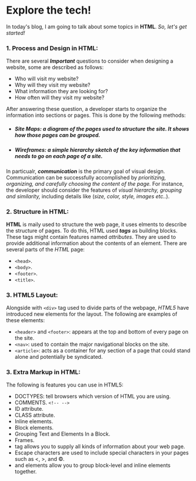 # Explore the tech! 
In today's blog, I am going to talk about some topics in **HTML**. _So, let's get started!_

### 1. Process and Design in HTML:
There are several ***Important*** questions to consider when designing a website, some are described as follows:
* Who will visit my website?
* Why will they visit my website?
* What information they are looking for?
* How often will they visit my website?

After answering these question, a developer starts to organize the information into sections or pages. This is done by the following methods: 
* ##### Site Maps: a diagram of the pages used to structure the site. It shows how those pages can be grouped.
* ##### Wireframes: a simple hierarchy sketch of the key information that needs to go on each page of a site. 

In particualr, ***communication*** is the primary goal of visual design. Communication can be successfully accomplished by _prioritizing, organizing, and carefully choosing the content of the page._
For instance, the developer should consider the features of _visual hierarchy, grouping and similarity,_ including details like (_size, color, style, images etc.._).

### 2. Structure in HTML:
**HTML** is maily used to structure the web page, it uses elments to describe the structure of pages.
To do this, HTML used ***tags*** as building blocks. These tags might contain features named _attributes_. They are used to provide additional information about the contents of an element.
There are several parts of the _HTML_ page:
* `<head>`.
* `<body>`.
* `<footer>`.
* `<title>`.

### 3. HTML5 Layout:
Alongside with `<div>` tag used to divide parts of the webpage, _HTML5_ have introduced new elements for the layout. The following are examples of these elements:
* `<header>` and `<footer>`: appears at the top and bottom of every page on the site.
* `<nav>`: used to contain the major navigational blocks on the site.
* `<article>`: acts as a container for any section of a page that could stand alone and potentially be syndicated.

### 3. Extra Markup in HTML:
The following is features you can use in HTML5:
* DOCTYPES: tell browsers which version of HTML you are using.
* COMMENTS. `<!-- -->`
* ID attribute.
* CLASS attribute.
* Inline elements.
* Block elements.
* Grouping Text and Elements In a Block.
* Frames.
* <meta> tag allows you to supply all kinds of information about your web page.
* Escape characters are used to include special characters in your pages such as <, >, and ©.
* <div> and <span> elements allow you to group block-level and inline elements together.

